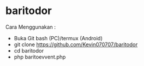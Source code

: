 # baritodor

Cara Menggunakan :

- Buka Git bash (PC)/termux (Android)
- git clone https://github.com/Kevin070707/baritodor
- cd baritodor
- php baritoevvent.php
